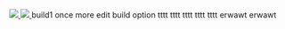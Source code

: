 
<a href="http:////83.145.15.242:8111/viewType.html?buildTypeId=FlaskApi_Build&guest=1"> 
<img src="http://83.145.15.242:8111/app/rest/builds/buildType:(id:FlaskApi_Build)/statusIcon"/>
</a>
<a href="http://83.145.15.242:8000/projects/flask-api/badge/?version=latest&style=plastic">
<img src="http://83.145.15.242:8000/projects/flask-api/badge/?version=latest&style=plastic"/>
</a>
build1
once more edit build option
tttt
tttt
tttt
tttt
tttt
erwawt
erwawt

